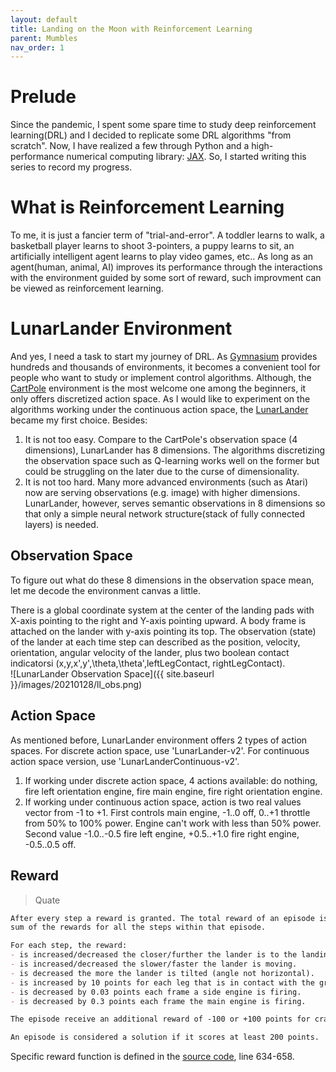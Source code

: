 ```yaml
---
layout: default
title: Landing on the Moon with Reinforcement Learning 
parent: Mumbles
nav_order: 1
---
```


# Prelude
Since the pandemic, I spent some spare time to study deep reinforcement learning(DRL) and I decided to replicate some DRL algorithms "from scratch". Now, I have realized a few through Python and a high-performance numerical computing library: [JAX](https://jax.readthedocs.io/en/latest/). So, I started writing this series to record my progress. 

# What is Reinforcement Learning
To me, it is just a fancier term of "trial-and-error". A toddler learns to walk, a basketball player learns to shoot 3-pointers, a puppy learns to sit, an artificially intelligent agent learns to play video games, etc.. As long as an agent(human, animal, AI) improves its performance through the interactions with the environment guided by some sort of reward, such improvment can be viewed as reinforcement learning.

# LunarLander Environment
And yes, I need a task to start my journey of DRL. As [Gymnasium](https://gymnasium.farama.org/) provides hundreds and thousands of environments, it becomes a convenient tool for people who want to study or implement control algorithms. Although, the [CartPole](https://github.com/Farama-Foundation/Gymnasium/blob/main/gymnasium/envs/classic_control/cartpole.py) environment is the most welcome one among the beginners, it only offers discretized action space. As I would like to experiment on the algorithms working under the continuous action space, the [LunarLander](https://github.com/Farama-Foundation/Gymnasium/blob/main/gymnasium/envs/box2d/lunar_lander.py) became my first choice. Besides: 
1. It is not too easy. Compare to the CartPole's observation space (4 dimensions), LunarLander has 8 dimensions. The algorithms discretizing the observation space such as Q-learning works well on the former but could be struggling on the later due to the curse of dimensionality.  
2. It is not too hard. Many more advanced environments (such as Atari) now are serving observations (e.g. image) with higher dimensions. LunarLander, however, serves semantic observations in 8 dimensions so that only a simple neural network structure(stack of fully connected layers) is needed.

## Observation Space
To figure out what do these 8 dimensions in the observation space mean, let me decode the environment canvas a little.

There is a global coordinate system at the center of the landing pads with X-axis pointing to the right and Y-axis pointing upward. A body frame is attached on the lander with y-axis pointing its top. The observation (state) of the lander at each time step can described as the position, velocity, orientation, angular velocity of the lander, plus two boolean contact indicatorsi (x,y,x',y',\theta,\theta',leftLegContact, rightLegContact).  
![LunarLander Observation Space]({{ site.baseurl }}/images/20210128/ll_obs.png)

## Action Space
As mentioned before, LunarLander environment offers 2 types of action spaces. For discrete action space, use 'LunarLander-v2'. For continuous action space version, use 'LunarLanderContinuous-v2'. 
1. If working under discrete action space, 4 actions available: do nothing, fire left orientation engine, fire main engine, fire right orientation engine.
2. If working under continuous action space, action is two real values vector from -1 to +1. First controls main engine, -1..0 off, 0..+1 throttle from 50% to 100% power. Engine can't work with less than 50% power. Second value -1.0..-0.5 fire left engine, +0.5..+1.0 fire right engine, -0.5..0.5 off.

## Reward 
> Quate
```markdown
After every step a reward is granted. The total reward of an episode is the
sum of the rewards for all the steps within that episode.

For each step, the reward:
- is increased/decreased the closer/further the lander is to the landing pad.
- is increased/decreased the slower/faster the lander is moving.
- is decreased the more the lander is tilted (angle not horizontal).
- is increased by 10 points for each leg that is in contact with the ground.
- is decreased by 0.03 points each frame a side engine is firing.
- is decreased by 0.3 points each frame the main engine is firing.

The episode receive an additional reward of -100 or +100 points for crashing or landing safely respectively.

An episode is considered a solution if it scores at least 200 points.

```

Specific reward function is defined in the [source code](https://github.com/Farama-Foundation/Gymnasium/blob/main/gymnasium/envs/box2d/lunar_lander.py), line 634-658.

